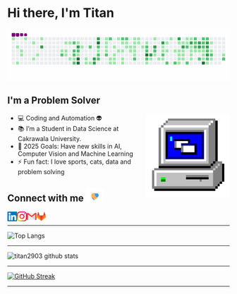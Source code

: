 # Hi there, I'm Titan

![preview](https://raw.githubusercontent.com/Platane/snk/output/github-contribution-grid-snake.gif)

## I'm a Problem Solver
<img align="right" alt="PC GIF" src="Assets/PC.gif" width="190" />

- 💻 Coding and Automation 👽
- 📚 I’m a Student in Data Science at Cakrawala University.
- 🥅 2025 Goals: Have new skills in AI, Computer Vision and Machine Learning
- ⚡ Fun fact: I love sports, cats, data and problem solving

## Connect with me <img src="Assets/Handshake.gif" width="40px" height="30px">

[<img align="left" alt="LinkedIn" width="22px" src="Assets/Linkedin.svg" />][linkedin]
[<img align="left" alt="Instagram" width="22px" src="Assets/Instagram.svg" />][instagram]
[<img align="left" alt="Gmail" width="22px" src="Assets/Gmail.svg" />][gmail]
[<img align="left" alt="Gmail" width="22px" src="Assets/gitlab-icon.svg" />][gitlab]

<br />

---

![Top Langs](https://github-readme-stats.vercel.app/api/top-langs/?username=titan2903&hide=html&layout=compact&bg_color=30,e96443,904e95\&title_color=fff\&text_color=fff)

---

![titan2903 github stats](https://github-readme-stats.vercel.app/api?username=titan2903&count_private=true&show_icons=true&rank_icon=github&bg_color=30,e96443,904e95\&title_color=fff\&text_color=fff)

---

[![GitHub Streak](https://streak-stats.demolab.com/?user=titan2903&theme=sunset-gradient)](https://git.io/streak-stats)

---

[instagram]: https://www.instagram.com/i_amdevelop/
[linkedin]: https://www.linkedin.com/in/titanio-yudista-153b79192/
[gmail]: mailto:titanioyudista98@gmail.com
[gitlab]: https://gitlab.com/titan03
